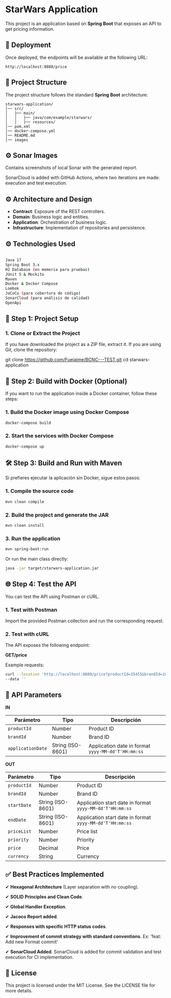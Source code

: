 # StarWars Application

This project is an application based on **Spring Boot** that exposes an API to get pricing information.

## 🚀 Deployment

Once deployed, the endpoints will be available at the following URL:

```
http://localhost:8080/price
```

## 📂 Project Structure

The project structure follows the standard **Spring Boot** architecture:

```
starwars-application/
│── src/
│   ├── main/
│   │   ├── java/com/example/starwars/
│   │   ├── resources/
│── pom.xml
│── docker-compose.yml
│── README.md
│── images

```

## ⚙️ Sonar Images

Contains screenshots of local Sonar with the generated report.

SonarCloud is added with GitHub Actions, where two iterations are made: execution and test execution.


## ⚙️ **Architecture and Design**

- **Contract**: Exposure of the REST controllers.
- **Domain**: Business logic and entities.
- **Application**: Orchestration of business logic.
- **Infrastructure**: Implementation of repositories and persistence.

## ⚙️ Technologies Used
```bash

Java 17
Spring Boot 3.x
H2 Database (en memoria para pruebas)
JUnit 5 & Mockito
Maven
Docker & Docker Compose
Lombok
JaCoCo (para cobertura de código)
SonarCloud (para análisis de calidad)
OpenApi

```

## 🔧 Step 1: Project Setup

### 1. Clone or Extract the Project

If you have downloaded the project as a ZIP file, extract it. If you are using Git, clone the repository:

git clone https://github.com/Fuejaime/BCNC---TEST.git
cd starwars-application


## 🐳 Step 2: Build with Docker (Optional)

If you want to run the application inside a Docker container, follow these steps:

### 1. Build the Docker image using Docker Compose

```bash
docker-compose build
```

### 2. Start the services with Docker Compose

```bash
docker-compose up
```

## 🛠️ Step 3: Build and Run with Maven

Si prefieres ejecutar la aplicación sin Docker, sigue estos pasos:

### 1. Compile the source code

```bash
mvn clean compile
```

### 2. Build the project and generate the JAR

```bash
mvn clean install
```

### 3. Run the application

```bash
mvn spring-boot:run
```

Or run the main class directly:


```bash
java -jar target/starwars-application.jar
```

## 🌐 Step 4: Test the API

You can test the API using Postman or cURL.

### 1. Test with Postman

Import the provided Postman collection and run the corresponding request.

### 2.  Test with cURL

The API exposes the following endpoint:

**GET/price**

Example requests:
```bash
curl --location 'http://localhost:8080/price?productId=35455&brandId=1&applicationDate=2020-06-15T10:00:00' \
--data ''
```

## 📌 API Parameters

**IN**

| Parámetro        | Tipo   | Descripción |
|-----------------|--------|-------------|
| `productId`     | Number | Product ID |
| `brandId`       | Number | Brand ID |
| `applicationDate` | String (ISO-8601) | Application date in format `yyyy-MM-dd'T'HH:mm:ss` |

**OUT**

| Parámetro        | Tipo   | Descripción |
|-----------------|--------|-------------|
| `productId`     | Number | Product ID |
| `brandId`       | Number | Brand ID |
| `startDate` | String (ISO-8601) | Application start date in format `yyyy-MM-dd'T'HH:mm:ss` |
| `endDate` | String (ISO-8601) | Application start date in format `yyyy-MM-dd'T'HH:mm:ss` |
| `priceList`       | Number | Price list |
| `priority`       | Number | Priority |
| `price`       | Decimal | Price |
| `currency`       | String | Currency |


## ✅ Best Practices Implemented

✔ **Hexagonal Architecture** (Layer separation with no coupling).

✔ **SOLID Principles and Clean Code**.

✔ **Global Handler Exception**.

✔ **Jacoco Report added**.

✔ **Responses with specific HTTP status codes**.

✔ **Improvement of commit strategy with standard conventions**. Ex: 'feat: Add new Format commit'

✔ **SonarCloud Added**. SonarCloud is added for commit validation and test execution for CI implementation.



## 📜 License

This project is licensed under the MIT License. See the LICENSE file for more details.
